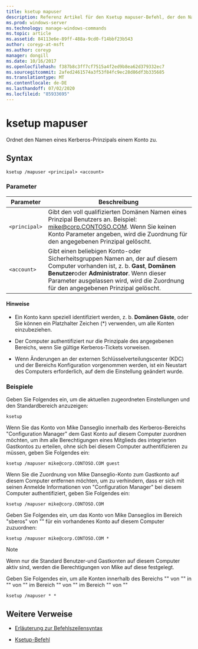 ```yaml
---
title: ksetup mapuser
description: Referenz Artikel für den Ksetup mapuser-Befehl, der den Namen eines Kerberos-Prinzipals einem Konto zuordnet.
ms.prod: windows-server
ms.technology: manage-windows-commands
ms.topic: article
ms.assetid: 84113e6e-89ff-488a-9cd0-f14bbf23b543
author: coreyp-at-msft
ms.author: coreyp
manager: dongill
ms.date: 10/16/2017
ms.openlocfilehash: f387b8c3ff7cf7515a4f2ed9b8ea62d379332ec7
ms.sourcegitcommit: 2afed2461574a3f53f84fc9ec28d86df3b335685
ms.translationtype: MT
ms.contentlocale: de-DE
ms.lasthandoff: 07/02/2020
ms.locfileid: "85933695"
---
```

# <a name="ksetup-mapuser"></a>ksetup mapuser

Ordnet den Namen eines Kerberos-Prinzipals einem Konto zu.

## <a name="syntax"></a>Syntax

```
ksetup /mapuser <principal> <account>
```

### <a name="parameters"></a>Parameter

| Parameter | Beschreibung |
| --------- | ----------- |
| `<principal>` | Gibt den voll qualifizierten Domänen Namen eines Prinzipal Benutzers an. Beispiel: mike@corp.CONTOSO.COM. Wenn Sie keinen Konto Parameter angeben, wird die Zuordnung für den angegebenen Prinzipal gelöscht. |
| `<account>` | Gibt einen beliebigen Konto-oder Sicherheitsgruppen Namen an, der auf diesem Computer vorhanden ist, z. b. **Gast**, **Domänen Benutzer**oder **Administrator**. Wenn dieser Parameter ausgelassen wird, wird die Zuordnung für den angegebenen Prinzipal gelöscht. |

#### <a name="remarks"></a>Hinweise

- Ein Konto kann speziell identifiziert werden, z. b. **Domänen Gäste**, oder Sie können ein Platzhalter Zeichen (*) verwenden, um alle Konten einzubeziehen.

- Der Computer authentifiziert nur die Prinzipale des angegebenen Bereichs, wenn Sie gültige Kerberos-Tickets vorweisen.

- Wenn Änderungen an der externen Schlüsselverteilungscenter (KDC) und der Bereichs Konfiguration vorgenommen werden, ist ein Neustart des Computers erforderlich, auf dem die Einstellung geändert wurde.

### <a name="examples"></a>Beispiele

Geben Sie Folgendes ein, um die aktuellen zugeordneten Einstellungen und den Standardbereich anzuzeigen:

```
ksetup
```

Wenn Sie das Konto von Mike Danseglio innerhalb des Kerberos-Bereichs "Configuration Manager" dem Gast Konto auf diesem Computer zuordnen möchten, um ihm alle Berechtigungen eines Mitglieds des integrierten Gastkontos zu erteilen, ohne sich bei diesem Computer authentifizieren zu müssen, geben Sie Folgendes ein:

```
ksetup /mapuser mike@corp.CONTOSO.COM guest
```

Wenn Sie die Zuordnung von Mike Danseglio-Konto zum Gastkonto auf diesem Computer entfernen möchten, um zu verhindern, dass er sich mit seinen Anmelde Informationen von "Configuration Manager" bei diesem Computer authentifiziert, geben Sie Folgendes ein:

```
ksetup /mapuser mike@corp.CONTOSO.COM
```

Geben Sie Folgendes ein, um das Konto von Mike Danseglios im Bereich "sberos" von "" für ein vorhandenes Konto auf diesem Computer zuzuordnen:

```
ksetup /mapuser mike@corp.CONTOSO.COM *
```

> [!NOTE]
> Wenn nur die Standard Benutzer-und Gastkonten auf diesem Computer aktiv sind, werden die Berechtigungen von Mike auf diese festgelegt.

Geben Sie Folgendes ein, um alle Konten innerhalb des Bereichs "" von "" in "" von "" im Bereich "" von "" im Bereich "" von ""

```
ksetup /mapuser * *
```

## <a name="additional-references"></a>Weitere Verweise

- [Erläuterung zur Befehlszeilensyntax](command-line-syntax-key.md)

- [Ksetup-Befehl](ksetup.md)
